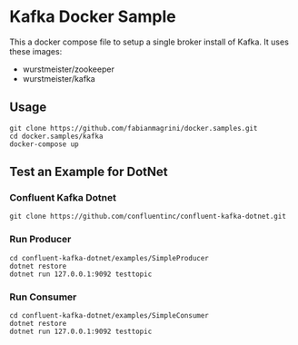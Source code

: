 # Kafka Docker Sample
This a docker compose file to setup a single broker install of Kafka. It uses these images:

- wurstmeister/zookeeper
- wurstmeister/kafka

## Usage
```
git clone https://github.com/fabianmagrini/docker.samples.git
cd docker.samples/kafka
docker-compose up
```

## Test an Example for DotNet

### Confluent Kafka Dotnet
```
git clone https://github.com/confluentinc/confluent-kafka-dotnet.git
```

### Run Producer
```
cd confluent-kafka-dotnet/examples/SimpleProducer
dotnet restore
dotnet run 127.0.0.1:9092 testtopic
```

### Run Consumer
```
cd confluent-kafka-dotnet/examples/SimpleConsumer
dotnet restore
dotnet run 127.0.0.1:9092 testtopic
```

